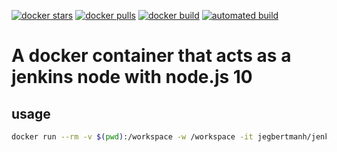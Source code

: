 [![docker stars](https://img.shields.io/docker/stars/jegbertmanh/jenkins-node.svg)](https://hub.docker.com/r/jegbertmanh/jenkins-node/)
[![docker pulls](https://img.shields.io/docker/pulls/jegbertmanh/jenkins-node.svg)](https://hub.docker.com/r/jegbertmanh/jenkins-node/)
[![docker build](https://img.shields.io/docker/build/jegbertmanh/jenkins-node.svg)](https://hub.docker.com/r/jegbertmanh/jenkins-node/)
[![automated build](https://img.shields.io/docker/automated/jegbertmanh/jenkins-node.svg)](https://hub.docker.com/r/jegbertmanh/jenkins-node/)


# A docker container that acts as a jenkins node with node.js 10


## usage

```bash
docker run --rm -v $(pwd):/workspace -w /workspace -it jegbertmanh/jenkins-node bash
```


